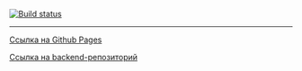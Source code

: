 [![Build status](https://ci.appveyor.com/api/projects/status/85n82cr85nlppnld?svg=true)](https://ci.appveyor.com/project/Vitaly93232/ra-hw5-t2)

***

[Ссылка на Github Pages](https://ravenrvs.github.io/RA_HW6_T2/)

[Ссылка на backend-репозиторий](https://github.com/RavenRVS/RA_HW6_T2_backend)
